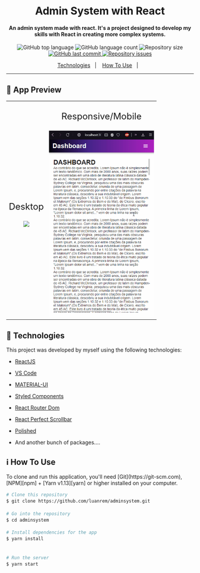 <h1 align="center">
    Admin System with React
</h1>

<h4 align="center">
  An admin system made with react. It's a project designed to develop my skills with React in creating more complex systems.
</h4>
<p align="center">
  <img alt="GitHub top language" src="https://img.shields.io/github/languages/top/luanrem/adminsystem">

  <img alt="GitHub language count" src="https://img.shields.io/github/languages/count/luanrem/adminsystem">

  <img alt="Repository size" src="https://img.shields.io/github/repo-size/luanrem/adminsystem">
  <a href="https://github.com/luanrem/adminsystem/commits/master">
    <img alt="GitHub last commit" src="https://img.shields.io/github/last-commit/luanrem/adminsystem">
  </a>

  <a href="https://github.com/luanrem/adminsystem">
    <img alt="Repository issues" src="https://img.shields.io/github/issues/luanrem/adminsystem">
  </a>
</p>


<p align="center">
  <a href="#rocket-technologies">Technologies</a>&nbsp;&nbsp;&nbsp;|&nbsp;&nbsp;&nbsp;
  <a href="#information_source-how-to-use">How To Use</a>&nbsp;&nbsp;&nbsp;|&nbsp;&nbsp;&nbsp;
</p>


----
## :vhs: App Preview

<table boder="0" style="border: 0">
  <tr  style="text-align: center; margin: 0 auto; border: 0">
    <td style="text-align: center; border: 0">
      <p style="font-size: 24px">Desktop</p>
      <img width="auto" height="500px" src="https://raw.githubusercontent.com/luanrem/adminsystem/master/src/assets/github/System.gif">
    </td>
    <td style="text-align: center; border: 0">
      <p style="font-size: 24px">Responsive/Mobile</p>
      <img width="auto" height="500px" src="https://raw.githubusercontent.com/luanrem/adminsystem/master/src/assets/github/SystemResponsive.gif">
    </td>
  </tr>
<table>


## :rocket: Technologies
<div id="rocket-technologies"></div>
This project was developed by myself using the following technologies:


- [ReactJS](https://reactjs.org/)
- [VS Code][vc]
- [MATERIAL-UI](https://material-ui.com/pt/)
- [Styled Components](https://styled-components.com)
- [React Router Dom](https://reactrouter.com/web/guides/quick-start)
- [React Perfect Scrollbar](https://github.com/goldenyz/react-perfect-scrollbar)
- [Polished](https://polished.js.org)

- And another bunch of packages....

## :information_source: How To Use
<div id="information_source-how-to-use"></div>
To clone and run this application, you'll need [Git](https://git-scm.com), [NPM][npm] + [Yarn v1.13][yarn] or higher installed on your computer.


```bash
# Clone this repository
$ git clone https://github.com/luanrem/adminsystem.git

# Go into the repository
$ cd adminsystem

# Install dependencies for the app
$ yarn install


# Run the server
$ yarn start

```


[nodejs]: https://nodejs.org/
[yarn]: https://yarnpkg.com/
[vc]: https://code.visualstudio.com/
[vceditconfig]: https://marketplace.visualstudio.com/items?itemName=EditorConfig.EditorConfig
[vceslint]: https://marketplace.visualstudio.com/items?itemName=dbaeumer.vscode-eslint
[npm]: https://www.npmjs.com
